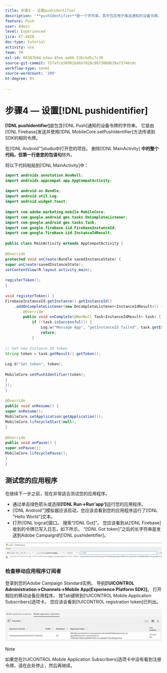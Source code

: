 ```yaml
---
title: 步骤4 — 设置pushidentifier
description: '**pushIdentifier**是一个字符串，其中包含用于推送通知的设备令牌。 它与Firebase发送的令牌相同，并使用MobileCore.setPushIdentifier方法传递到SDK。'
feature: Push
user: Admin
level: Experienced
jira: KT-4828
doc-type: tutorial
activity: use
team: TM
exl-id: 08387b84-edaa-45ee-ae66-53bcbd5c7c39
source-git-commit: 757afce50981b96b7820c987308d639a73746c0c
workflow-type: tm+mt
source-wordcount: '209'
ht-degree: 0%

---
```


# 步骤4 — 设置[!DNL pushidentifier]

**[!DNL pushidentifier]**&#x200B;是包含[!DNL Push]通知的设备令牌的字符串。 它是由[!DNL Firebase]发送并使用[!DNL MobileCore.setPushIdentifier]方法传递到SDK的相同令牌。

在[!DNL Android™]studio中打开您的项目。 删除[!DNL MainActivity] **中的整个代码，但第一行是您的包语句**&#x200B;除外。

将以下代码粘贴到[!DNL MainActivity]中：

<!--
Removed `{.line-numbers}` below
-->

```java
import androidx.annotation.NonNull;
import androidx.appcompat.app.AppCompatActivity;

import android.os.Bundle;
import android.util.Log;
import android.widget.Toast;

import com.adobe.marketing.mobile.MobileCore;
import com.google.android.gms.tasks.OnCompleteListener;
import com.google.android.gms.tasks.Task;
import com.google.firebase.iid.FirebaseInstanceId;
import com.google.firebase.iid.InstanceIdResult;

public class MainActivity extends AppCompatActivity {

@Override
protected void onCreate(Bundle savedInstanceState) {
super.onCreate(savedInstanceState);
setContentView(R.layout.activity_main);

registerToken();
}

void registerToken() {
FirebaseInstanceId.getInstance().getInstanceId()
    .addOnCompleteListener(new OnCompleteListener<InstanceIdResult>() {
        @Override
        public void onComplete(@NonNull Task<InstanceIdResult> task) {
            if (!task.isSuccessful()) {
                Log.w("Message App", "getInstanceId failed", task.getException());
                return;
            }

// Get new Instance ID token
String token = task.getResult().getToken();

Log.d("Got token", token);

MobileCore.setPushIdentifier(token);
}
});
}

@Override
public void onResume() {
super.onResume();
MobileCore.setApplication(getApplication());
MobileCore.lifecycleStart(null);
}

@Override
public void onPause() {
super.onPause();
MobileCore.lifecyclePause();
}
}
```

## 测试您的应用程序

在继续下一步之前，现在非常适合测试您的应用程序。

* 通过单击绿色箭头或选择&#x200B;**[!DNL Run->Run'app']**&#x200B;运行您的应用程序。
* [!DNL Android™]模拟器应该启动，您应该会看到您的应用程序运行了[!DNL "Hello World"]文本。
* 打开[!DNL logcat]窗口。 搜索“[!DNL Got]”。 您应该看到从[!DNL Firebase]收到的令牌已写入日志，如下所示。 “[!DNL Got token]”之后的长字符串是发送到Adobe Campaign的[!DNL pushidentifier]。

![logcat-token](assets/logcat-got-token.PNG)

### 检查移动应用程序订阅者

登录到您的Adobe Campaign Standard实例。
导航&#x200B;**[!UICONTROL Administration->Channels->Mobile App(Experience Platform SDK)]**。 打开相应的移动设备应用程序。 按Tab键转到[!UICONTROL Mobile Application Subscribers]选项卡。 您应该会看到[!UICONTROL registration token]已列出。

![移动应用程序订阅者](assets/mobile-application-subscribers.PNG)

>[!NOTE]
>
>如果您在[!UICONTROL Mobile Application Subscribers]选项卡中没有看到注册令牌，请在此处停止，然后再继续。

